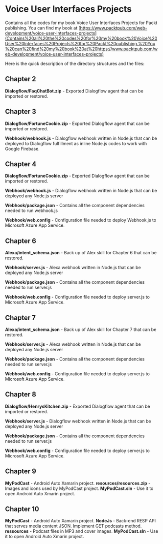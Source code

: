 # Voice User Interfaces Projects

Contains all the codes for my book Voice User Interfaces Projects for Packt publishing. You can find my book at [https://www.packtpub.com/web-development/voice-user-interfaces-projects](Contains%20all%20the%20codes%20for%20my%20book%20Voice%20User%20Interfaces%20Projects%20for%20Packt%20publishing.%20You%20can%20find%20my%20book%20at%20https://www.packtpub.com/web-development/voice-user-interfaces-projects)

Here is the quick description of the directory structures and the files:

## Chapter 2
 **Dialogflow/FaqChatBot.zip** - Exported Dialogflow agent that can be imported or restored.
 
## Chapter 3
**Dialogflow/FortuneCookie.zip** - Exported Dialogflow agent that can be imported or restored.

**Webhook/webhook.js** - Dialogflow webhook written in Node.js that can be deployed to Dialogflow fulfillment as inline Node.js codes to work with Google Firebase.

## Chapter 4
**Dialogflow/FortuneCookie.zip** - Exported Dialogflow agent that can be imported or restored.

**Webhook/webhook.js** - Dialogflow webhook written in Node.js that can be deployed any Node.js server

**Webhook/package.json** - Contains all the component dependencies needed to run webhook.js

**Webhook/web.config** - Configuration file needed to deploy Webhook.js to Microsoft Azure App Service.
## Chapter 6
**Alexa/intent_schema.json** - Back up of Alex skill for Chapter 6 that can be restored.

**Webhook/server.js** - Alexa webhook written in Node.js that can be deployed any Node.js server

**Webhook/package.json** - Contains all the component dependencies needed to run server.js

**Webhook/web.config** - Configuration file needed to deploy server.js to Microsoft Azure App Service.
## Chapter 7
**Alexa/intent_schema.json** - Back up of Alex skill for Chapter 7 that can be restored.

**Webhook/server.js** - Alexa webhook written in Node.js that can be deployed any Node.js server

**Webhook/package.json** - Contains all the component dependencies needed to run server.js

**Webhook/web.config** - Configuration file needed to deploy server.js to Microsoft Azure App Service.
## Chapter 8
**Dialogflow/HenrysKitchen.zip** - Exported Dialogflow agent that can be imported or restored.

**Webhook/server.js** - Dialogflow webhook written in Node.js that can be deployed any Node.js server

**Webhook/package.json** - Contains all the component dependencies needed to run server.js

**Webhook/web.config** - Configuration file needed to deploy server.js to Microsoft Azure App Service.
## Chapter 9
**MyPodCast** - Android Auto Xamarin project.
**resources/resources.zip** - Images and icons used by MyPodCast project.
**MyPodCast.sln** - Use it to open Android Auto Xmarin project.
## Chapter 10
**MyPodCast** - Android Auto Xamarin project.
**NodeJs** - Back-end RESP API that serves media content JSON. Implement GET podcasts method.
**ressources** - Podcast files in MP3 and cover images.
**MyPodCast.sln** - Use it to open Android Auto Xmarin project.